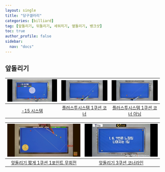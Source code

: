 ```yaml
---
layout: single
title: "당구갤러리"
categories: [billiard]
tag: [앞돌리기, 뒤돌리기, 세워치기, 옆돌리기, 뱅크샷]
toc: true
author_profile: false
sidebar:
  nav: "docs"
---
```


## 앞돌리기

| [![-15 시스템](/images/-15%EC%8B%9C%EC%8A%A4%ED%85%9C.png)](/images/-15%EC%8B%9C%EC%8A%A4%ED%85%9C.png) | [![플러스투시스템 1쿠션 코너](/images/%ED%94%8C%EB%9F%AC%EC%8A%A4%ED%88%AC%EC%8B%9C%EC%8A%A4%ED%85%9C%201%EC%BF%A0%EC%85%98%20%EC%BD%94%EB%84%88.png)](/images/%ED%94%8C%EB%9F%AC%EC%8A%A4%ED%88%AC%EC%8B%9C%EC%8A%A4%ED%85%9C%201%EC%BF%A0%EC%85%98%20%EC%BD%94%EB%84%88.png) | [![플러스투시스템 1쿠션 코너 아님](/images/%ED%94%8C%EB%9F%AC%EC%8A%A4%ED%88%AC%EC%8B%9C%EC%8A%A4%ED%85%9C%201%EC%BF%A0%EC%85%98%20%EC%BD%94%EB%84%88%20%EC%95%84%EB%8B%98.png)](/images/%ED%94%8C%EB%9F%AC%EC%8A%A4%ED%88%AC%EC%8B%9C%EC%8A%A4%ED%85%9C%201%EC%BF%A0%EC%85%98%20%EC%BD%94%EB%84%88%20%EC%95%84%EB%8B%98.png) |
| :---: | :---: | :---: |
| [-15 시스템](https://youtu.be/5V1Dk4I0T5M) | [플러스투시스템 1쿠션 코너](https://youtu.be/8FYMo5XUTvw) | [플러스투시스템 1쿠션 코너 아님](https://youtu.be/8FYMo5XUTvw) |

| [![앞돌리기 짧게 1쿠션 1포인트 무회전](/images/%EC%95%9E%EB%8F%8C%EB%A6%AC%EA%B8%B0%20%EC%A7%A7%EA%B2%8C%201%EC%BF%A0%EC%85%98%201%ED%8F%AC%EC%9D%B8%ED%8A%B8%20%EB%AC%B4%ED%9A%8C%EC%A0%84.png)](/images/%EC%95%9E%EB%8F%8C%EB%A6%AC%EA%B8%B0%20%EC%A7%A7%EA%B2%8C%201%EC%BF%A0%EC%85%98%201%ED%8F%AC%EC%9D%B8%ED%8A%B8%20%EB%AC%B4%ED%9A%8C%EC%A0%84.png) | [![앞돌리기 3쿠션 코너라인](/images/%EC%95%9E%EB%8F%8C%EB%A6%AC%EA%B8%B0%203%EC%BF%A0%EC%85%98%20%EC%BD%94%EB%84%88%EB%9D%BC%EC%9D%B8.png)](/images/%EC%95%9E%EB%8F%8C%EB%A6%AC%EA%B8%B0%203%EC%BF%A0%EC%85%98%20%EC%BD%94%EB%84%88%EB%9D%BC%EC%9D%B8.png) |
| :---: | :---: |
| [앞돌리기 짧게 1쿠션 1포인트 무회전](https://youtu.be/DbwJh4VRL9Q) | [앞돌리기 3쿠션 코너라인](https://youtu.be/7t8xH0ipNOk) |
